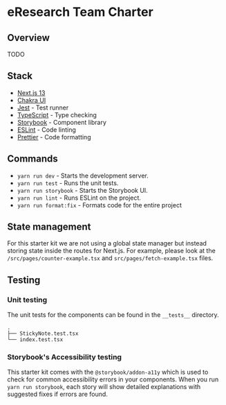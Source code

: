 # eResearch Team Charter

## Overview

TODO

## Stack

- [Next.js 13](https://nextjs.org/blog/next-13)
- [Chakra UI](https://chakra-ui.com/)
- [Jest](https://jestjs.io/) - Test runner
- [TypeScript](https://www.typescriptlang.org/) - Type checking
- [Storybook](https://storybook.js.org/) - Component library
- [ESLint](https://eslint.org/) - Code linting
- [Prettier](https://prettier.io/) - Code formatting

## Commands

- `yarn run dev` - Starts the development server.
- `yarn run test` - Runs the unit tests.
- `yarn run storybook` - Starts the Storybook UI.
- `yarn run lint` - Runs ESLint on the project.
- `yarn run format:fix` - Formats code for the entire project

## State management

For this starter kit we are not using a global state manager but instead storing state inside the routes for Next.js. For example, please look at the `/src/pages/counter-example.tsx` and `src/pages/fetch-example.tsx` files.

## Testing

### Unit testing

The unit tests for the components can be found in the `__tests__` directory.

```
.
├── StickyNote.test.tsx
└── index.test.tsx
```

### Storybook's Accessibility testing

This starter kit comes with the `@storybook/addon-a11y` which is used to check for common accessibility errors in your components. When you run `yarn run storybook`, each story will show detailed explanations with suggested fixes if errors are found.
